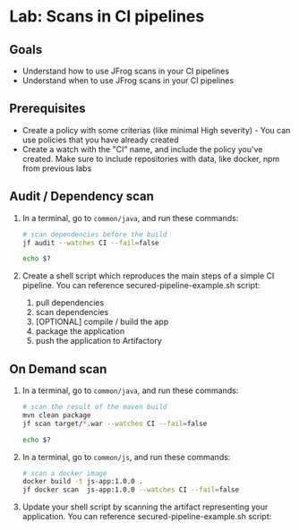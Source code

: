 # Lab: Scans in CI pipelines

## Goals

* Understand how to use JFrog scans in your CI pipelines
* Understand when to use JFrog scans in your CI pipelines

## Prerequisites
* Create a policy with some criterias (like minimal High severity) - You can use policies that you have already created
* Create a watch with the "CI" name, and include the policy you've created. Make sure to include repositories with data, like docker, npm from previous labs  

## Audit / Dependency scan

1. In a terminal, go to `common/java`, and run these commands:
   ```bash
   # scan dependencies before the build
   jf audit --watches CI --fail=false

   echo $?
   ```

2. Create a shell script which reproduces the main steps of a simple CI pipeline. You can reference secured-pipeline-example.sh script:

   1. pull dependencies
   2. scan dependencies
   3. [OPTIONAL] compile / build the app
   4. package the application
   5. push the application to Artifactory

## On Demand scan

1. In a terminal, go to `common/java`, and run these commands:

   ```bash
   # scan the result of the maven build
   mvn clean package
   jf scan target/*.war --watches CI --fail=false

   echo $?
   ```
2. In a terminal, go to `common/js`, and run these commands:
   ```bash
   # scan a docker image
   docker build -t js-app:1.0.0 .
   jf docker scan  js-app:1.0.0 --watches CI --fail=false
   ```

3. Update your shell script by scanning the artifact representing your application. You can reference secured-pipeline-example.sh script:
